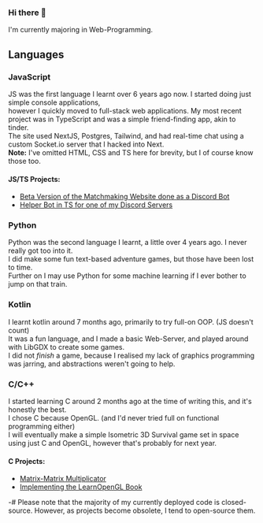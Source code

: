 ### Hi there 👋
I'm currently majoring in Web-Programming.

## Languages
### JavaScript
JS was the first language I learnt over 6 years ago now. I started doing just simple console applications,  
however I quickly moved to full-stack web applications. My most recent project was in TypeScript and was a simple friend-finding app, akin to tinder.  
The site used NextJS, Postgres, Tailwind, and had real-time chat using a custom Socket.io server that I hacked into Next.  
**Note:** I've omitted HTML, CSS and TS here for brevity, but I of course know those too.  
#### JS/TS Projects:
  - [Beta Version of the Matchmaking Website done as a Discord Bot](https://github.com/valdemar-dev/isolationism-match-bot)
  - [Helper Bot in TS for one of my Discord Servers](https://github.com/valdemar-dev/iso-helpy)

### Python
Python was the second language I learnt, a little over 4 years ago. I never really got too into it.  
I did make some fun text-based adventure games, but those have been lost to time.  
Further on I may use Python for some machine learning if I ever bother to jump on that train.  

### Kotlin
I learnt kotlin around 7 months ago, primarily to try full-on OOP. (JS doesn't count)  
It was a fun language, and I made a basic Web-Server, and played around with LibGDX to create some games.  
I did not *finish* a game, because I realised my lack of graphics programming was jarring, and abstractions weren't going to help.  

### C/C++
I started learning C around 2 months ago at the time of writing this, and it's honestly the best.  
I chose C because OpenGL. (and I'd never tried full on functional programming either)  
I will eventually make a simple Isometric 3D Survival game set in space using just C and OpenGL, however that's probably for next year.  
#### C Projects:
  - [Matrix-Matrix Multiplicator](https://github.com/valdemar-dev/matrix-multiplicator)
  - [Implementing the LearnOpenGL Book](https://github.com/valdemar-dev/learnopengl)
  
-# Please note that the majority of my currently deployed code is closed-source. However, as projects become obsolete, I tend to open-source them.
